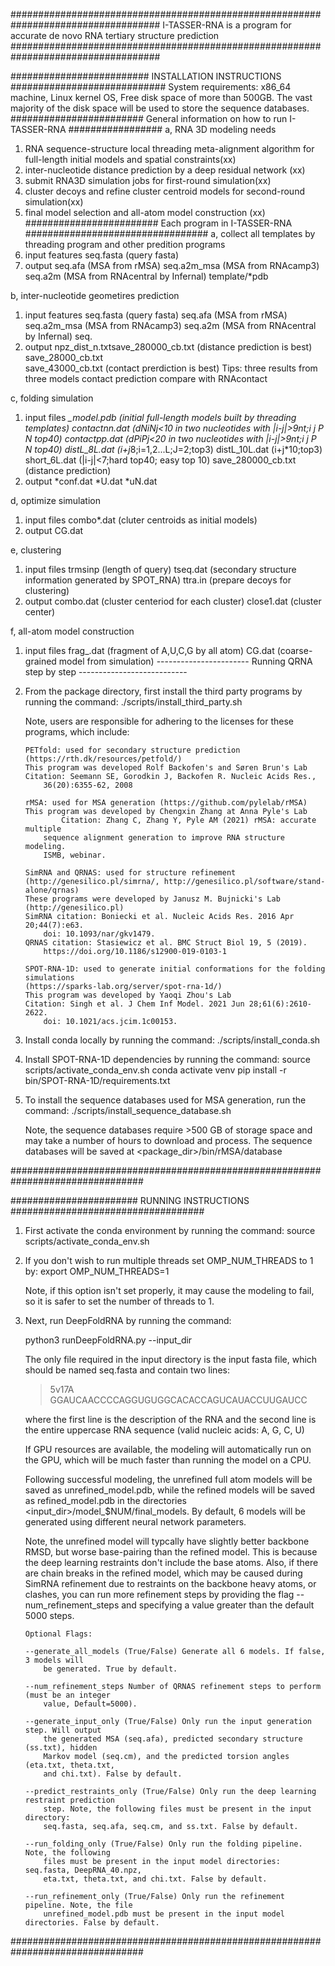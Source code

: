 ###################################################################################
I-TASSER-RNA is a program for accurate de novo RNA tertiary structure prediction
###################################################################################

######################### INSTALLATION INSTRUCTIONS ############################
System requirements: x86_64 machine, Linux kernel OS, Free disk space of more 
	than 500GB. The vast majority of the disk space will be used to store the 
	sequence databases.
######################## General information on how to run I-TASSER-RNA #################
a, RNA 3D modeling needs 
   1. RNA sequence-structure local threading meta-alignment
      algorithm for full-length initial models and spatial constraints(xx)
   2. inter-nucleotide distance prediction by a deep residual network (xx)
   3. submit RNA3D simulation jobs for first-round simulation(xx)  
   4. cluster decoys and refine cluster centroid models for second-round simulation(xx)
   5. final model selection and all-atom model construction (xx)
 ######################## Each program in I-TASSER-RNA #################################
a, collect all templates by threading program and other predition programs
1. input features
   seq.fasta (query fasta)
2. output
   seq.afa (MSA from rMSA)
   seq.a2m_msa (MSA from RNAcamp3)
   seq.a2m (MSA from RNAcentral by Infernal)
   template/*pdb
   
b, inter-nucleotide geometires prediction
   1. input features 
      seq.fasta (query fasta)
      seq.afa (MSA from rMSA)
      seq.a2m_msa (MSA from RNAcamp3)
      seq.a2m (MSA from RNAcentral by Infernal)
      seq.
   2. output
      npz_dist_n.txtsave_280000_cb.txt   (distance prediction is best)
      save_28000_cb.txt	   
      save_43000_cb.txt    (contact prerdiction is best)
Tips: three results from three models
contact prediction compare with RNAcontact

c, folding simulation
   1. input files
      *_model.pdb (initial full-length  models built by threading templates)
      contactnn.dat (dNiNj<10 in two nucleotides with |i-j|>9nt;i j P N top40)
      contactpp.dat (dPiPj<20 in two nucleotides with |i-j|>9nt;i j P N top40)
      distL_8L.dat (i+j*8;i=1,2...L;J=2;top3)
      distL_10L.dat (i+j*10;top3)
      short_6L.dat (|i-j|<7;hard top40; easy top 10)
      save_280000_cb.txt (distance prediction)
   2. output 
      *conf.dat
      *U.dat
      *uN.dat	

d, optimize simulation
   1. input files
      combo*.dat (cluter centroids as initial models)
   2. output
      CG.dat

e, clustering
   1. input files
      trmsinp   (length of query)
      tseq.dat  (secondary structure information generated by SPOT_RNA)
      ttra.in   (prepare decoys for clustering)
   2. output
      combo.dat (cluster centeriod for each cluster)
      close1.dat (cluster center)

f, all-atom model construction
   1. input files
      frag_.dat (fragment of A,U,C,G by all atom)
      CG.dat  (coarse-grained model from simulation)
----------------------- Running QRNA step by step ---------------------------


2.  From the package directory, first install the third party programs by running the command:
	./scripts/install_third_party.sh

	Note, users are responsible for adhering to the licenses for these programs, 
		which include:
		
		PETfold: used for secondary structure prediction 
		(https://rth.dk/resources/petfold/)
		This program was developed Rolf Backofen's and Søren Brun's Lab
		Citation: Seemann SE, Gorodkin J, Backofen R. Nucleic Acids Res., 
			36(20):6355-62, 2008

		rMSA: used for MSA generation (https://github.com/pylelab/rMSA)
		This program was developed by Chengxin Zhang at Anna Pyle's Lab	
                Citation: Zhang C, Zhang Y, Pyle AM (2021) rMSA: accurate multiple 
			sequence alignment generation to improve RNA structure modeling. 
			ISMB, webinar.

		SimRNA and QRNAS: used for structure refinement 
		(http://genesilico.pl/simrna/, http://genesilico.pl/software/stand-alone/qrnas)
		These programs were developed by Janusz M. Bujnicki's Lab (http://genesilico.pl)
		SimRNA citation: Boniecki et al. Nucleic Acids Res. 2016 Apr 20;44(7):e63. 
			doi: 10.1093/nar/gkv1479.
		QRNAS citation: Stasiewicz et al. BMC Struct Biol 19, 5 (2019). 
			https://doi.org/10.1186/s12900-019-0103-1
		
		SPOT-RNA-1D: used to generate initial conformations for the folding simulations 
		(https://sparks-lab.org/server/spot-rna-1d/)
		This program was developed by Yaoqi Zhou's Lab
		Citation: Singh et al. J Chem Inf Model. 2021 Jun 28;61(6):2610-2622. 
			doi: 10.1021/acs.jcim.1c00153.


3.  Install conda locally by running the command:
	./scripts/install_conda.sh


4.  Install SPOT-RNA-1D dependencies by running the command:
	source scripts/activate_conda_env.sh
	conda activate venv
	pip install -r bin/SPOT-RNA-1D/requirements.txt


5.  To install the sequence databases used for MSA generation, run the command:
	./scripts/install_sequence_database.sh

	Note, the sequence databases require >500 GB of storage space and may take a 
	number of hours to download and process. The sequence databases will be 
	saved at <package_dir>/bin/rMSA/database

################################################################################



####################### RUNNING INSTRUCTIONS ###################################

1.  First activate the conda environment by running the command:
	source scripts/activate_conda_env.sh


2.  If you don't wish to run multiple threads set OMP_NUM_THREADS to 1 by:
	export OMP_NUM_THREADS=1

	Note, if this option isn't set properly, it may cause the modeling to 
	fail, so it is safer to set the number of threads to 1.


3.  Next, run DeepFoldRNA by running the command:

	python3 runDeepFoldRNA.py --input_dir <path to input directory>


	The only file required in the input directory is the input fasta file, which 
	should be named seq.fasta and contain two lines:

	>5v17A
	GGAUCAACCCCAGGUGUGGCACACCAGUCAUACCUUGAUCC

	where the first line is the description of the RNA and the second line is 
	the entire uppercase RNA sequence (valid nucleic acids: A, G, C, U)

	If GPU resources are available, the modeling will automatically run on the GPU, 
	which will be much faster than running the model on a CPU.
	
	Following successful modeling, the unrefined full atom models will be saved as 
	unrefined_model.pdb, while the refined models will be saved as refined_model.pdb 
	in the directories <input_dir>/model_$NUM/final_models. By default, 6 models will 
	be generated using different neural network parameters.

	Note, the unrefined model will typcally have slightly better backbone RMSD, but 
	worse base-pairing than the refined model. This is because the deep learning 
	restraints don't include the base atoms. Also, if there are chain breaks in the 
	refined model, which may be caused during SimRNA refinement due to restraints on 
	the backbone heavy atoms, or clashes, you can run more refinement steps by providing 
	the flag --num_refinement_steps and specifying a value greater than the default 5000 steps.

        Optional Flags:

		--generate_all_models (True/False) Generate all 6 models. If false, 3 models will 
			be generated. True by default.

		--num_refinement_steps Number of QRNAS refinement steps to perform (must be an integer 
			value, Default=5000).

		--generate_input_only (True/False) Only run the input generation step. Will output 
			the generated MSA (seq.afa), predicted secondary structure (ss.txt), hidden 
			Markov model (seq.cm), and the predicted torsion angles (eta.txt, theta.txt, 
			and chi.txt). False by default.

		--predict_restraints_only (True/False) Only run the deep learning restraint prediction 
			step. Note, the following files must be present in the input directory: 
			seq.fasta, seq.afa, seq.cm, and ss.txt. False by default.

		--run_folding_only (True/False) Only run the folding pipeline. Note, the following 
			files must be present in the input model directories: seq.fasta, DeepRNA_40.npz, 
			eta.txt, theta.txt, and chi.txt. False by default.

		--run_refinement_only (True/False) Only run the refinement pipeline. Note, the file 
			unrefined_model.pdb must be present in the input model directories. False by default.


################################################################################
